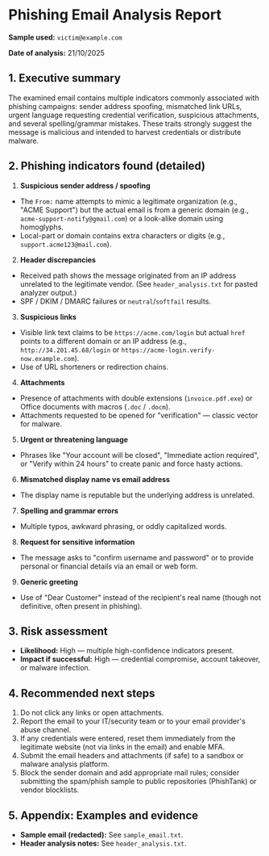 # Phishing Email Analysis Report
**Sample used:** `victim@example.com`

**Date of analysis:** 21/10/2025

## 1. Executive summary
The examined email contains multiple indicators commonly associated with phishing campaigns: sender address spoofing, mismatched link URLs, urgent language requesting credential verification, suspicious attachments, and several spelling/grammar mistakes. These traits strongly suggest the message is malicious and intended to harvest credentials or distribute malware.

## 2. Phishing indicators found (detailed)

1. **Suspicious sender address / spoofing**
- The `From:` name attempts to mimic a legitimate organization (e.g., "ACME Support") but the actual email is from a generic domain (e.g., `acme-support-notify@gmail.com`) or a look-alike domain using homoglyphs.
- Local-part or domain contains extra characters or digits (e.g., `support.acme123@mail.com`).

2. **Header discrepancies**
- Received path shows the message originated from an IP address unrelated to the legitimate vendor. (See `header_analysis.txt` for pasted analyzer output.)
- SPF / DKIM / DMARC failures or `neutral`/`softfail` results.

3. **Suspicious links**
- Visible link text claims to be `https://acme.com/login` but actual `href` points to a different domain or an IP address (e.g., `http://34.201.45.68/login` or `https://acme-login.verify-now.example.com`).
- Use of URL shorteners or redirection chains.

4. **Attachments**
- Presence of attachments with double extensions (`invoice.pdf.exe`) or Office documents with macros (`.doc` / `.docm`).
- Attachments requested to be opened for "verification" — classic vector for malware.

5. **Urgent or threatening language**
- Phrases like "Your account will be closed", "Immediate action required", or "Verify within 24 hours" to create panic and force hasty actions.

6. **Mismatched display name vs email address**
- The display name is reputable but the underlying address is unrelated.

7. **Spelling and grammar errors**
- Multiple typos, awkward phrasing, or oddly capitalized words.

8. **Request for sensitive information**
- The message asks to "confirm username and password" or to provide personal or financial details via an email or web form.

9. **Generic greeting**
- Use of "Dear Customer" instead of the recipient's real name (though not definitive, often present in phishing).


## 3. Risk assessment

- **Likelihood:** High — multiple high-confidence indicators present.
- **Impact if successful:** High — credential compromise, account takeover, or malware infection.
  
## 4. Recommended next steps

1. Do not click any links or open attachments.
2. Report the email to your IT/security team or to your email provider's abuse channel.
3. If any credentials were entered, reset them immediately from the legitimate website (not via links in the email) and enable MFA.
4. Submit the email headers and attachments (if safe) to a sandbox or malware analysis platform.
5. Block the sender domain and add appropriate mail rules; consider submitting the spam/phish sample to public repositories (PhishTank) or vendor blocklists.

## 5. Appendix: Examples and evidence

- **Sample email (redacted):** See `sample_email.txt`.
- **Header analysis notes:** See `header_analysis.txt`.

